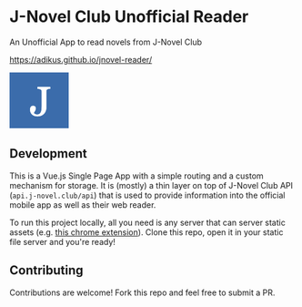 # J-Novel Club Unofficial Reader
An Unofficial App to read novels from J-Novel Club

https://adikus.github.io/jnovel-reader/

![Logo](images/logo.png?raw=true)

## Development

This is a Vue.js Single Page App with a simple routing and a custom mechanism for storage. It is (mostly) a thin layer on top of J-Novel Club API (`api.j-novel.club/api`) that is used to provide information into the official mobile app as well as their web reader.

To run this project locally, all you need is any server that can server static assets (e.g. [this chrome extension](https://chrome.google.com/webstore/detail/web-server-for-chrome/ofhbbkphhbklhfoeikjpcbhemlocgigb?hl=en)).
Clone this repo, open it in your static file server and you're ready!

## Contributing

Contributions are welcome! Fork this repo and feel free to submit a PR.
